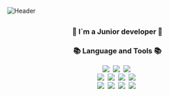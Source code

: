 ![Header](https://wiki.stavcdo.ru/images/5/54/%D0%94%D0%B5%D0%BA%D0%BE%D1%80.png)
## <h3 align="center">📌 I`m a Junior developer 📌</h3>

<h3 align="center">📚 Language and Tools 📚</h3>
<p align="center">
  <img src="https://img.shields.io/badge/Java-007396?style=flat-square&logo=Java&logoColor=white"/></a>&nbsp
  <img src="https://img.shields.io/badge/Selenium-00a300?style=flat-square&logo=Selenium&logoColor=white"/></a>&nbsp
  <img src="https://img.shields.io/badge/MinecraftCode-62B47A?style=flat-square&logo=Minecraft&logoColor=white"/></a>&nbsp
  <br>
  <img src="https://img.shields.io/badge/C++-000000?style=flat-square&logo=C&logoColor=#000000"/></a>&nbsp
  <img src="https://img.shields.io/badge/SpringBoot-6DB33F?style=flat-square&logo=SpringBoot&logoColor=white"/></a>&nbsp 
  <img src="https://img.shields.io/badge/Node.js-339933?style=flat-square&logo=Node.js&logoColor=white"/></a>&nbsp
  <img src="https://img.shields.io/badge/Express-000000?style=flat-square&logo=Express&logoColor=white"/></a>&nbsp
  <br>
  <img src="https://img.shields.io/badge/Mysql-E6B91E?style=flat-square&logo=MySql&logoColor=white"/></a>&nbsp 
  <img src="https://img.shields.io/badge/AWS-232F3E?style=flat-square&logo=AmazonAWS&logoColor=white"/></a>&nbsp 
  <img src="https://img.shields.io/badge/Docker-2496ED?style=flat-square&logo=Docker&logoColor=white"/></a>&nbsp 
  <img src="https://img.shields.io/badge/Jenkins-D24939?style=flat-square&logo=Jenkins&logoColor=white"/></a>&nbsp 
</p>
